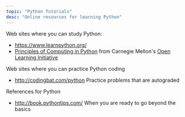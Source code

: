 ```yaml
---
topic: "Python Tutorials"
desc: "Online resources for learning Python"
---
```


Web sites where you can study Python:

* https://www.learnpython.org/
* [Principles of Computing in Python](https://oli.cmu.edu/jcourse/webui/guest/join.do?section=pricompute) from Carnegie Mellon's [Open Learning Initiative](https://oli.cmu.edu)

Web sites where you can practice Python coding

* <http://codingbat.com/python>    Practice problems that are autograded

References for Python

* <http://book.pythontips.com/>  When you are ready to go beyond the basics
